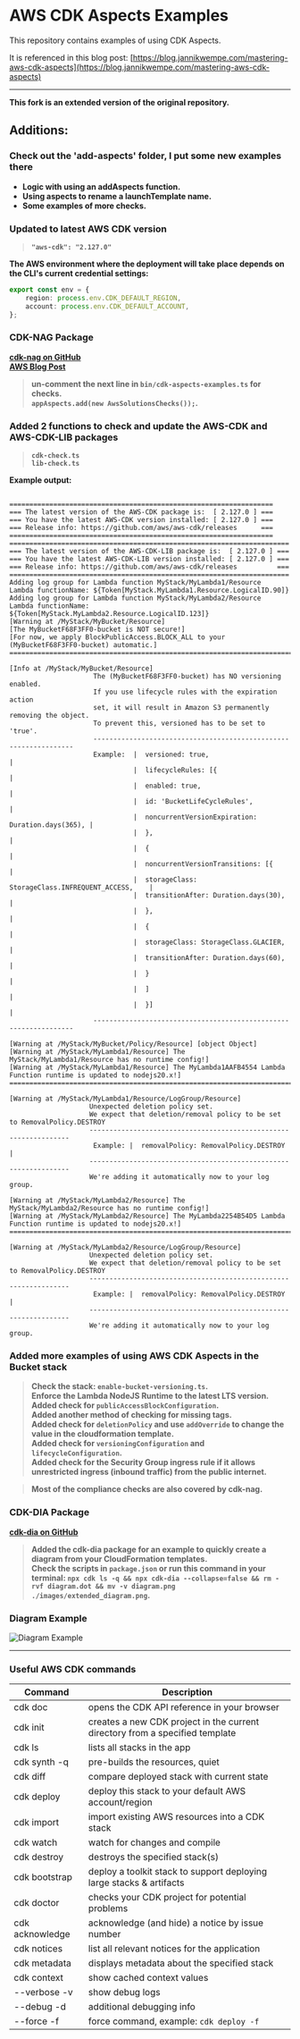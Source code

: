 # AWS CDK Aspects Examples

This repository contains examples of using CDK Aspects.

It is referenced in this blog post: [https://blog.jannikwempe.com/mastering-aws-cdk-aspects](https://blog.jannikwempe.com/mastering-aws-cdk-aspects)

---

**This fork is an extended version of the original repository.**              

## Additions:

### Check out the 'add-aspects' folder, I put some new examples there
- **Logic with using an addAspects function.**
- **Using aspects to rename a launchTemplate name.**
- **Some examples of more checks.**

### Updated to latest AWS CDK version                
> **`"aws-cdk": "2.127.0"`**      

**The AWS environment where the deployment will take place depends on the CLI's current credential settings:**

```typescript
export const env = {
    region: process.env.CDK_DEFAULT_REGION,
    account: process.env.CDK_DEFAULT_ACCOUNT,
};
```

### CDK-NAG Package     
**[cdk-nag on GitHub](https://github.com/cdklabs/cdk-nag)**                 
**[AWS Blog Post](https://aws.amazon.com/blogs/devops/manage-application-security-and-compliance-with-the-aws-cloud-development-kit-and-cdk-nag/)**     
> **un-comment the next line in `bin/cdk-aspects-examples.ts` for checks.**                   
> **`appAspects.add(new AwsSolutionsChecks());`.**                   

### Added 2 functions to check and update the AWS-CDK and AWS-CDK-LIB packages                  
> **`cdk-check.ts`**           
> **`lib-check.ts`**   

**Example output:**                    
```

==================================================================
=== The latest version of the AWS-CDK package is:  [ 2.127.0 ] ===
=== You have the latest AWS-CDK version installed: [ 2.127.0 ] ===
=== Release info: https://github.com/aws/aws-cdk/releases      ===
==================================================================
======================================================================
=== The latest version of the AWS-CDK-LIB package is:  [ 2.127.0 ] ===
=== You have the latest AWS-CDK-LIB version installed: [ 2.127.0 ] ===
=== Release info: https://github.com/aws/aws-cdk/releases          ===
======================================================================
Adding log group for Lambda function MyStack/MyLambda1/Resource
Lambda functionName: ${Token[MyStack.MyLambda1.Resource.LogicalID.90]}
Adding log group for Lambda function MyStack/MyLambda2/Resource
Lambda functionName: ${Token[MyStack.MyLambda2.Resource.LogicalID.123]}
[Warning at /MyStack/MyBucket/Resource] 
[The MyBucketF68F3FF0-bucket is NOT secure!]
[For now, we apply BlockPublicAccess.BLOCK_ALL to your (MyBucketF68F3FF0-bucket) automatic.]
==============================================================================================

[Info at /MyStack/MyBucket/Resource] 
                     The (MyBucketF68F3FF0-bucket) has NO versioning enabled.
                     If you use lifecycle rules with the expiration action
                     set, it will result in Amazon S3 permanently removing the object.
                     To prevent this, versioned has to be set to 'true'.
                     -----------------------------------------------------------------
                     Example:  |  versioned: true,                                 |
                               |  lifecycleRules: [{                               |
                               |  enabled: true,                                   |
                               |  id: 'BucketLifeCycleRules',                   |
                               |  noncurrentVersionExpiration: Duration.days(365), |
                               |  },                                               |
                               |  {                                                |
                               |  noncurrentVersionTransitions: [{                 |
                               |  storageClass: StorageClass.INFREQUENT_ACCESS,    |
                               |  transitionAfter: Duration.days(30),              |
                               |  },                                               |
                               |  {                                                |
                               |  storageClass: StorageClass.GLACIER,              |
                               |  transitionAfter: Duration.days(60),              |
                               |  }                                                |
                               |  ]                                                |
                               |  }]                                               |
                     -----------------------------------------------------------------
                    
[Warning at /MyStack/MyBucket/Policy/Resource] [object Object]
[Warning at /MyStack/MyLambda1/Resource] The MyStack/MyLambda1/Resource has no runtime config!]
[Warning at /MyStack/MyLambda1/Resource] The MyLambda1AAFB4554 Lambda Function runtime is updated to nodejs20.x!]
===================================================================================================================
      
[Warning at /MyStack/MyLambda1/Resource/LogGroup/Resource] 
                    Unexpected deletion policy set.
                    We expect that deletion/removal policy to be set to RemovalPolicy.DESTROY
                    -----------------------------------------------------------------
                     Example: |  removalPolicy: RemovalPolicy.DESTROY |
                    -----------------------------------------------------------------
                    We're adding it automatically now to your log group.
                    
[Warning at /MyStack/MyLambda2/Resource] The MyStack/MyLambda2/Resource has no runtime config!]
[Warning at /MyStack/MyLambda2/Resource] The MyLambda2254B54D5 Lambda Function runtime is updated to nodejs20.x!]
===================================================================================================================
      
[Warning at /MyStack/MyLambda2/Resource/LogGroup/Resource] 
                    Unexpected deletion policy set.
                    We expect that deletion/removal policy to be set to RemovalPolicy.DESTROY
                    -----------------------------------------------------------------
                     Example: |  removalPolicy: RemovalPolicy.DESTROY |
                    -----------------------------------------------------------------
                    We're adding it automatically now to your log group.

```

### Added more examples of using AWS CDK Aspects in the Bucket stack                
> **Check the stack: `enable-bucket-versioning.ts`.**                       
> **Enforce the Lambda NodeJS Runtime to the latest LTS version.**                                     
> **Added check for `publicAccessBlockConfiguration`.**                                
> **Added another method of checking for missing tags.**                     
> **Added check for `deletionPolicy` and use `addOverride` to change the value in the cloudformation template.**                    
> **Added check for `versioningConfiguration` and `lifecycleConfiguration`.**      
> **Added check for the Security Group ingress rule if it allows unrestricted ingress (inbound traffic) from the public internet.**

> **Most of the compliance checks are also covered by cdk-nag.**            

### CDK-DIA Package
**[cdk-dia on GitHub](https://github.com/pistazie/cdk-dia)**                         

> **Added the cdk-dia package for an example to quickly create a diagram from your CloudFormation templates.**                      
> **Check the scripts in `package.json` or run this command in your terminal: `npx cdk ls -q && npx cdk-dia --collapse=false && rm -rvf diagram.dot && mv -v diagram.png ./images/extended_diagram.png`.**   

### Diagram Example                            
![Diagram Example](images/extended_diagram.png)                      

---

### Useful AWS CDK commands

| Command         | Description                                                                  |
|-----------------|------------------------------------------------------------------------------|
| cdk doc         | opens the CDK API reference in your browser                                  |
| cdk init        | creates a new CDK project in the current directory from a specified template |
| cdk ls          | lists all stacks in the app                                                  |
| cdk synth -q    | pre-builds the resources, quiet                                              |
| cdk diff        | compare deployed stack with current state                                    |
| cdk deploy      | deploy this stack to your default AWS account/region                         |
| cdk import      | import existing AWS resources into a CDK stack                               |
| cdk watch       | watch for changes and compile                                                |
| cdk destroy     | destroys the specified stack(s)                                              |
| cdk bootstrap   | deploy a toolkit stack to support deploying large stacks & artifacts         |
| cdk doctor      | checks your CDK project for potential problems                               |
| cdk acknowledge | acknowledge (and hide) a notice by issue number                              |
| cdk notices     | list all relevant notices for the application                                |
| cdk metadata    | displays metadata about the specified stack                                  |
| cdk context     | show cached context values                                                   |
| --verbose -v    | show debug logs                                                              |
| --debug -d      | additional debugging info                                                    |
| --force -f      | force command, example: `cdk deploy -f `                                     |
